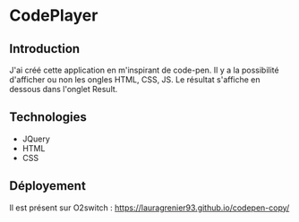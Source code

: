 # CodePlayer

## Introduction

J'ai créé cette application en m'inspirant de code-pen.
Il y a la possibilité d'afficher ou non les ongles HTML, CSS, JS.
Le résultat s'affiche en dessous dans l'onglet Result.

## Technologies

- JQuery
- HTML
- CSS

## Déployement 
Il est présent sur O2switch : https://lauragrenier93.github.io/codepen-copy/
